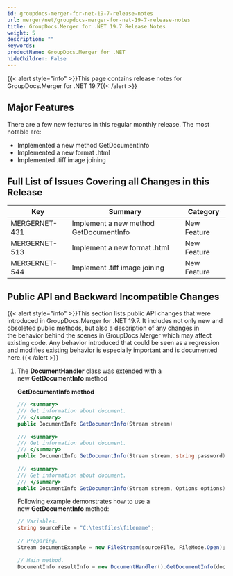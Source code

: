 ```yaml
---
id: groupdocs-merger-for-net-19-7-release-notes
url: merger/net/groupdocs-merger-for-net-19-7-release-notes
title: GroupDocs.Merger for .NET 19.7 Release Notes
weight: 5
description: ""
keywords: 
productName: GroupDocs.Merger for .NET
hideChildren: False
---
```

{{< alert style="info" >}}This page contains release notes for GroupDocs.Merger for .NET 19.7{{< /alert >}}

## Major Features

There are a few new features in this regular monthly release. The most notable are:

*   Implemented a new method GetDocumentInfo
*   Implemented a new format .html
*   Implemented .tiff image joining

## Full List of Issues Covering all Changes in this Release

| Key | Summary | Category |
| --- | --- | --- |
| MERGERNET-431 | Implement a new method GetDocumentInfo | New Feature |
| MERGERNET-513 | Implement a new format .html | New Feature |
| MERGERNET-544 | Implement .tiff image joining | New Feature |

## Public API and Backward Incompatible Changes

{{< alert style="info" >}}This section lists public API changes that were introduced in GroupDocs.Merger for .NET 19.7. It includes not only new and obsoleted public methods, but also a description of any changes in the behavior behind the scenes in GroupDocs.Merger which may affect existing code. Any behavior introduced that could be seen as a regression and modifies existing behavior is especially important and is documented here.{{< /alert >}}

1.  The **DocumentHandler** class was extended with a new **GetDocumentInfo** method
    
    **GetDocumentInfo method**
    
    ```csharp
    /// <summary>
    /// Get information about document.
    /// </summary>
    public DocumentInfo GetDocumentInfo(Stream stream)
     
    /// <summary>
    /// Get information about document.
    /// </summary>
    public DocumentInfo GetDocumentInfo(Stream stream, string password)
     
    /// <summary>
    /// Get information about document.
    /// </summary>
    public DocumentInfo GetDocumentInfo(Stream stream, Options options)
    ```
    
    Following example demonstrates how to use a new **GetDocumentInfo** method:
    ```csharp
    // Variables.
    string sourceFile = "C:\testfiles\filename";
     
    // Preparing.
    Stream documentExample = new FileStream(sourceFile, FileMode.Open);
     
    // Main method.
    DocumentInfo resultInfo = new DocumentHandler().GetDocumentInfo(documentExample);
    ```
